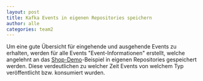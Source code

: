 ```yaml
---
layout: post
title: Kafka Events in eigenen Repositories speichern
author: alle
categories: team2
---
```


Um eine gute Übersicht für eingehende und ausgehende Events zu erhalten, werden
für alle Events "Event-Informationen" erstellt, welche angelehnt an das
[Shop-Demo](https://github.com/Archi-Lab-FAE/fae-shop-demo)-Beispiel in eigenen
Repositories gespeichert werden. Diese verdeutlichen zu welcher Zeit Events von
welchem Typ veröffentlicht bzw. konsumiert wurden.
